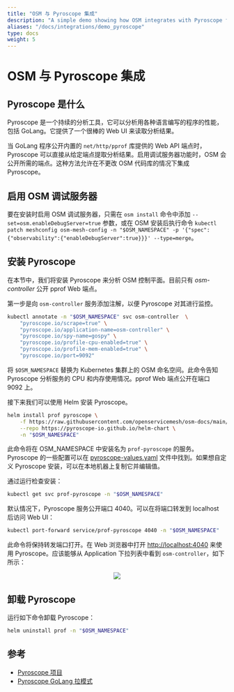 ```yaml
---
title: "OSM 与 Pyroscope 集成"
description: "A simple demo showing how OSM integrates with Pyroscope for continuous profiling"
aliases: "/docs/integrations/demo_pyroscope"
type: docs
weight: 5
---
```


# OSM 与 Pyroscope 集成

## Pyroscope 是什么

Pyroscope 是一个持续的分析工具，它可以分析用各种语言编写的程序的性能，包括 GoLang。它提供了一个很棒的 Web UI 来读取分析结果。

当 GoLang 程序公开内置的 `net/http/pprof` 库提供的 Web API 端点时，Pyroscope 可以直接从给定端点提取分析结果。启用调试服务器功能时，OSM 会公开所需的端点。这种方法允许在不更改 OSM 代码库的情况下集成 Pyroscope。

## 启用 OSM 调试服务器

要在安装时启用 OSM 调试服务器，只需在 `osm install` 命令中添加 `--set=osm.enableDebugServer=true` 参数，或在 OSM 安装后执行命令 `kubectl patch meshconfig osm-mesh-config -n "$OSM_NAMESPACE" -p '{"spec":{"observability":{"enableDebugServer":true}}}' --type=merge`。

## 安装 Pyroscope

在本节中，我们将安装 Pyroscope 来分析 OSM 控制平面。目前只有 *osm-controller* 公开 pprof Web 端点。

第一步是向 `osm-controller` 服务添加注解，以便 Pyroscope 对其进行监控。

```bash
kubectl annotate -n "$OSM_NAMESPACE" svc osm-controller  \
    "pyroscope.io/scrape=true" \
    "pyroscope.io/application-name=osm-controller" \
    "pyroscope.io/spy-name=gospy" \
    "pyroscope.io/profile-cpu-enabled=true" \
    "pyroscope.io/profile-mem-enabled=true" \
    "pyroscope.io/port=9092"
```

将 `$OSM_NAMESPACE` 替换为 Kubernetes 集群上的 OSM 命名空间。此命令告知 Pyroscope 分析服务的 CPU 和内存使用情况。pprof Web 端点公开在端口 9092 上。

接下来我们可以使用 Helm 安装 Pyroscope。

```bash
helm install prof pyroscope \
    -f https://raw.githubusercontent.com/openservicemesh/osm-docs/main/manifests/integrations/pyroscope-values.yaml \
    --repo https://pyroscope-io.github.io/helm-chart \
    -n "$OSM_NAMESPACE"
```

此命令将在 OSM_NAMESPACE 中安装名为 `prof-pyroscope` 的服务。Pyroscope 的一些配置可以在 [pyroscope-values.yaml](https://raw.githubusercontent.com/openservicemesh/osm-docs/main/manifests/integrations/pyroscope-values.yaml) 文件中找到。如果想自定义 Pyroscope 安装，可以在本地机器上复制它并编辑值。

通过运行检查安装：

```bash
kubectl get svc prof-pyroscope -n "$OSM_NAMESPACE"
```

默认情况下，Pyroscope 服务公开端口 4040。可以在将端口转发到 localhost 后访问 Web UI：

```bash
kubectl port-forward service/prof-pyroscope 4040 -n "$OSM_NAMESPACE"
```

此命令将保持转发端口打开。在 Web 浏览器中打开 [http://localhost:4040](http://localhost:4040) 来使用 Pyroscope。应该能够从 Application 下拉列表中看到 `osm-controller`，如下所示：

<p align="center">
  <img src="/docs/images/pyroscope-install.png" />
</p>

## 卸载 Pyroscope

运行如下命令卸载 Pyroscope：

```bash
helm uninstall prof -n "$OSM_NAMESPACE"
```

## 参考

* <a href="https://pyroscope.io/">Pyroscope 项目</a>
* <a href="https://pyroscope.io/docs/golang-pull-mode/">Pyroscope GoLang 拉模式</a>

